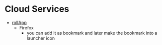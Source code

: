Cloud Services
==============

- [rollApp][rollapp]
    - Firefox 
        - you can add it as bookmark and later make the bookmark into a launcher icon 

[rollapp]:https://www.rollapp.com 